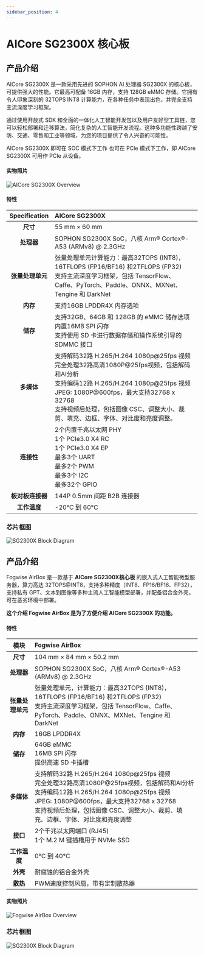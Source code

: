 ```yaml
---
sidebar_position: 4
---
```


# AICore SG2300X 核心板

<Tabs queryString="target">
  <TabItem value="AICore SG2300X" label="AICore SG2300X 核心板">

## 产品介绍

AICore SG2300X 是一款采用先进的 SOPHON AI 处理器 SG2300X 的核心板，可提供强大的性能。它最高可配备 16GB 内存，支持 128GB eMMC 存储。它拥有令人印象深刻的 32TOPS INT8 计算能力，在各种任务中表现出色，并完全支持主流深度学习框架。

通过使用开放式 SDK 和全面的一体化人工智能开发包以及用户友好型工具链，您可以轻松部署和迁移算法，简化复杂的人工智能开发流程。这种多功能性跨越了安防、交通、零售和工业等领域，为您的项目提供了令人兴奋的可能性。

AICore SG2300X 即可在 SOC 模式下工作 也可在 PCIe 模式下工作，即 AICore SG2300X 可用作 PCIe 从设备。

#### 实物照片

![AICore SG2300X Overview](/img/aicore-sg2300x/mark_aicore_sg2300x.webp)

#### 特性

|  Specification   | AICore SG2300X                                                                                                                                                                                                                                                                        |
| :--------------: | :------------------------------------------------------------------------------------------------------------------------------------------------------------------------------------------------------------------------------------------------------------------------------------ |
|     **尺寸**     | 55 mm × 60 mm                                                                                                                                                                                                                                                                         |
|    **处理器**    | SOPHON SG2300X SoC，八核 Arm® Cortex®-A53 (ARMv8) @ 2.3GHz                                                                                                                                                                                                                          |
| **张量处理单元** | 张量处理单元计算能力：最高32TOPS (INT8)，16TFLOPS (FP16/BF16) 和2TFLOPS (FP32)<br/>支持主流深度学习框架，包括 TensorFlow、Caffe、PyTorch、Paddle、ONNX、MXNet、Tengine 和 DarkNet                                                                                                     |
|     **内存**     | 支持16GB LPDDR4X 内存选项                                                                                                                                                                                                                                                             |
|     **储存**     | 支持32GB、64GB 和 128GB 的 eMMC 储存选项<br/>内置16MB SPI 闪存<br/>支持使用 SD 卡进行数据存储和操作系统引导的 SDMMC 接口                                                                                                                                                              |
|    **多媒体**    | 支持解码32路 H.265/H.264 1080p@25fps 视频 <br/>完全处理32路高清1080P@25fps视频，包括解码和AI分析<br/> 支持编码12路 H.265/H.264 1080p@25fps 视频<br/>JPEG: 1080P@600fps，最大支持32768 x 32768 <br/>支持视频后处理，包括图像 CSC、调整大小、裁剪、填充、边框、字体、对比度和亮度调整。 |
|    **连接性**    | 2个内置千兆以太网 PHY <br/> 1个 PCIe3.0 X4 RC<br/> 1个 PCIe3.0 X4 EP <br/>最多3个 UART <br/> 最多2个 PWM <br/> 最多3个 I2C <br/> 最多32个 GPIO                                                                                                                                        |
| **板对板连接器** | 144P 0.5mm 间距 B2B 连接器                                                                                                                                                                                                                                                            |
|   **工作温度**   | -20°C 到 60°C                                                                                                                                                                                                                                                                         |

### 芯片框图

![SG2300X Block Diagram](/img/aicore-sg2300x/sg2300x-block-diagram.webp)

</TabItem>

<TabItem value="Fogwise AirBox" label="Fogwise AirBox">

## 产品介绍

Fogwise AirBox 是一款基于 **AICore SG2300X核心板** 的嵌入式人工智能微型服务器，算力高达 32TOPS@INT8，支持多种精度（INT8、FP16/BF16、FP32），支持私有 GPT、文本到图像等多种主流人工智能模型部署，并配备铝合金外壳，可在恶劣环境中部署。

**这个介绍 Fogwise AirBox 是为了方便介绍 AICore SG2300X 的功能。**

#### 特性

|       模块       | Fogwise AirBox                                                                                                                                                                                                                                                                    |
| :--------------: | :-------------------------------------------------------------------------------------------------------------------------------------------------------------------------------------------------------------------------------------------------------------------------------- |
|     **尺寸**     | 104 mm × 84 mm × 50.2 mm                                                                                                                                                                                                                                                          |
|    **处理器**    | SOPHON SG2300X SoC，八核 Arm® Cortex®-A53 (ARMv8) @ 2.3GHz                                                                                                                                                                                                                      |
| **张量处理单元** | 张量处理单元，计算能力：最高32TOPS (INT8)，16TFLOPS (FP16/BF16) 和2TFLOPS (FP32)<br/>支持主流深度学习框架，包括 TensorFlow、Caffe、PyTorch、Paddle、ONNX、MXNet、Tengine 和 DarkNet                                                                                               |
|     **内存**     | 16GB LPDDR4X                                                                                                                                                                                                                                                                      |
|     **储存**     | 64GB eMMC<br/>16MB SPI 闪存<br/>提供高速 SD 卡插槽                                                                                                                                                                                                                                |
|    **多媒体**    | 支持解码32路 H.265/H.264 1080p@25fps 视频<br/>完全处理32路高清1080P@25fps视频，包括解码和AI分析<br/>支持编码12路 H.265/H.264 1080p@25fps 视频 <br/>JPEG: 1080P@600fps，最大支持32768 x 32768<br/>支持视频后处理，包括图像 CSC、调整大小、裁剪、填充、边框、字体、对比度和亮度调整 |
|     **接口**     | 2个千兆以太网端口 (RJ45)<br/>1个 M.2 M 键插槽用于 NVMe SSD                                                                                                                                                                                                                        |
|   **工作温度**   | 0°C 到 40°C                                                                                                                                                                                                                                                                       |
|     **外壳**     | 耐腐蚀的铝合金外壳                                                                                                                                                                                                                                                                |
|     **散热**     | PWM速度控制风扇，带有定制散热器                                                                                                                                                                                                                                                   |

#### 实物照片

![Fogwise AirBox Overview](/img/airbox/radxa_fogwise_airbox.webp)

### 芯片框图

![SG2300X Block Diagram](/img/aicore-sg2300x/sg2300x-block-diagram.webp)

</TabItem>

</Tabs>
